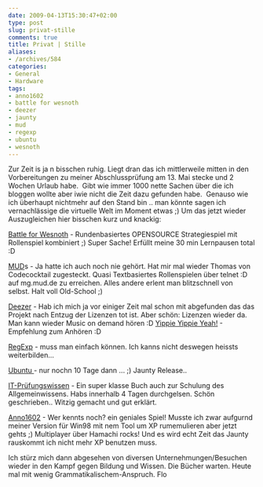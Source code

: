 ```yaml
---
date: 2009-04-13T15:30:47+02:00
type: post
slug: privat-stille
comments: true
title: Privat | Stille
aliases:
- /archives/584
categories:
- General
- Hardware
tags:
- anno1602
- battle for wesnoth
- deezer
- jaunty
- mud
- regexp
- ubuntu
- wesnoth
---
```


Zur Zeit is ja n bisschen ruhig. Liegt dran das ich mittlerweile mitten in den Vorbereitungen zu meiner Abschlussprüfung am 13. Mai stecke und 2 Wochen Urlaub habe.  Gibt wie immer 1000 nette Sachen über die ich bloggen wollte aber iwie nicht die Zeit dazu gefunden habe.  Genauso wie ich überhaupt nichtmehr auf den Stand bin .. man könnte sagen ich vernachlässige die virtuelle Welt im Moment etwas ;) Um das jetzt wieder Auszugleichen hier bisschen kurz und knackig:

[Battle for Wesnoth](http://wesnoth.org) - Rundenbasiertes OPENSOURCE Strategiespiel mit Rollenspiel kombiniert ;) Super Sache! Erfüllt meine 30 min Lernpausen total :D

[MUD](http://mud.de)s - Ja hatte ich auch noch nie gehört. Hat mir mal wieder Thomas von Codecocktail zugesteckt. Quasi Textbasiertes Rollenspielen über telnet :D auf mg.mud.de zu erreichen. Alles andere erlent man blitzschnell von selbst. Halt voll Old-School ;)

[Deezer](http://deezer.com) - Hab ich mich ja vor einiger Zeit mal schon mit abgefunden das das Projekt nach Entzug der Lizenzen tot ist. Aber schön: Lizenzen wieder da. Man kann wieder Music on demand hören :D [Yippie Yippie Yeah!](http://www.deezer.com/track/2460553) - Empfehlung zum Anhören :D

[RegExp](http://www.google.com/search?hl=de&q=regexp&btnG=Suche&lr=lang_de) - muss man einfach können. Ich kanns nicht deswegen heissts weiterbilden...

[Ubuntu ](http://ubuntuusers.de)- nur nochn 10 Tage dann ... ;) Jaunty Release..

[IT-Prüfungswissen](http://www.amazon.de/Pr%C3%BCfungsvorbereitung-f%C3%BCr-Berufe-Manfred-W%C3%BCnsche/dp/3834803774/ref=sr_1_5?ie=UTF8&s=books&qid=1239629112&sr=8-5) - Ein super klasse Buch auch zur Schulung des Allgemeinwissens. Habs innerhalb 4 Tagen durchgelsen. Schön geschrieben.. Witzig gemacht und gut erklärt.

[Anno1602](http://de.wikipedia.org/wiki/Anno_(Computerspiel)) - Wer kennts noch? ein geniales Spiel! Musste ich zwar aufgurnd meiner Version für Win98 mit nem Tool um XP rumemulieren aber jetzt gehts ;) Multiplayer über Hamachi rocks! Und es wird echt Zeit das Jaunty rauskommt ich nicht mehr XP benutzen muss.

Ich stürz mich dann abgesehen von diversen Unternehmungen/Besuchen wieder in den Kampf gegen Bildung und Wissen. Die Bücher warten.
Heute mal mit wenig Grammatikalischem-Anspruch.
Flo
